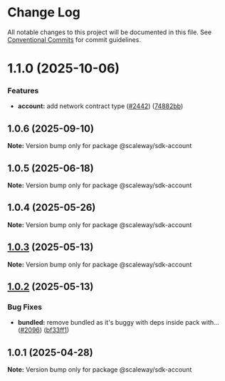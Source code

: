 # Change Log

All notable changes to this project will be documented in this file.
See [Conventional Commits](https://conventionalcommits.org) for commit guidelines.

# 1.1.0 (2025-10-06)

### Features

- **account:** add network contract type ([#2442](https://github.com/scaleway/scaleway-sdk-js/issues/2442)) ([74882bb](https://github.com/scaleway/scaleway-sdk-js/commit/74882bb953a0f08a68c348ee43c90d2e9c24c03e))

## 1.0.6 (2025-09-10)

**Note:** Version bump only for package @scaleway/sdk-account

## 1.0.5 (2025-06-18)

**Note:** Version bump only for package @scaleway/sdk-account

## 1.0.4 (2025-05-26)

**Note:** Version bump only for package @scaleway/sdk-account

## [1.0.3](https://github.com/scaleway/scaleway-sdk-js/compare/@scaleway/sdk-account@1.0.2...@scaleway/sdk-account@1.0.3) (2025-05-13)

**Note:** Version bump only for package @scaleway/sdk-account

## [1.0.2](https://github.com/scaleway/scaleway-sdk-js/compare/@scaleway/sdk-account@1.0.1...@scaleway/sdk-account@1.0.2) (2025-05-13)

### Bug Fixes

- **bundled:** remove bundled as it's buggy with deps inside pack with… ([#2096](https://github.com/scaleway/scaleway-sdk-js/issues/2096)) ([bf33ff1](https://github.com/scaleway/scaleway-sdk-js/commit/bf33ff1f9cdd951add94817dac27239c86ef5437))

## 1.0.1 (2025-04-28)

**Note:** Version bump only for package @scaleway/sdk-account
